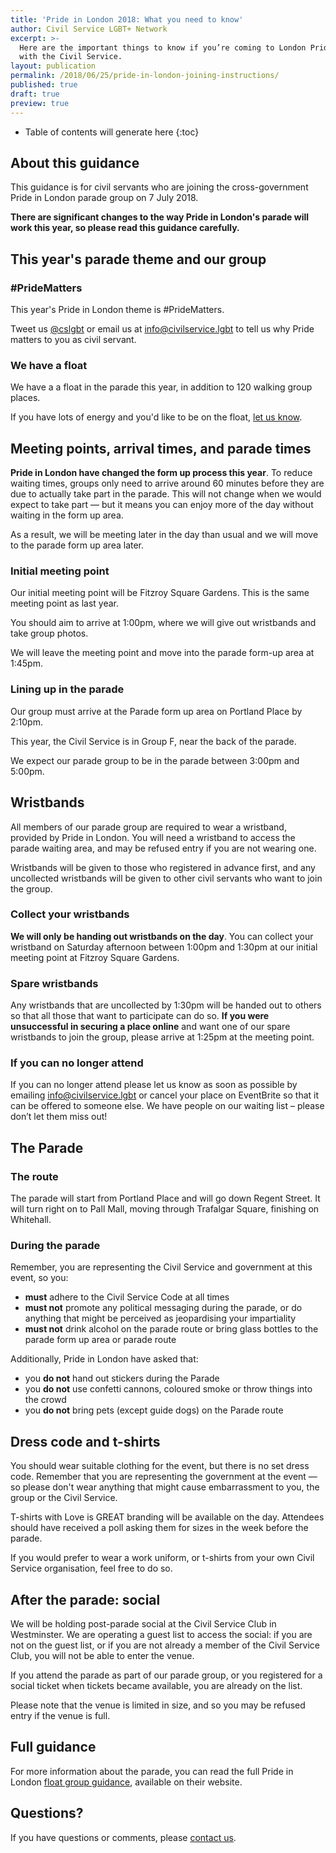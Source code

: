 ```yaml
---
title: 'Pride in London 2018: What you need to know'
author: Civil Service LGBT+ Network
excerpt: >-
  Here are the important things to know if you’re coming to London Pride 2018
  with the Civil Service.
layout: publication
permalink: /2018/06/25/pride-in-london-joining-instructions/
published: true
draft: true
preview: true
---
```


<!-- Include the following to generate a Table of Contents -->
* Table of contents will generate here
{:toc}
<!-- Don't touch the Table of Contents above -->

<!-- Include this line to process the Markdown and format the content properly -->
<div id="page-content" markdown="1">
<!-- Don't remove the line of code above -->

## About this guidance 

This guidance is for civil servants who are joining the cross-government Pride in London parade group on 7 July 2018.

**There are significant changes to the way Pride in London's parade will work this year, so please read this guidance carefully.**

## This year's parade theme and our group

### #PrideMatters

This year's Pride in London theme is #PrideMatters. 

Tweet us [@cslgbt](https://www.twitter.com/cslgbt) or email us at [info@civilservice.lgbt](mailto:info@civilservice.lgbt) to tell us why Pride matters to you as civil servant.

### We have a float

We have a a float in the parade this year, in addition to 120 walking group places. 

If you have lots of energy and you'd like to be on the float, [let us know](mailto:info@civilservice.lgbt). 

## Meeting points, arrival times, and parade times

**Pride in London have changed the form up process this year**. To reduce waiting times, groups only need to arrive around 60 minutes before they are due to actually take part in the parade. This will not change when we would expect to take part — but it means you can enjoy more of the day without waiting in the form up area.

As a result, we will be meeting later in the day than usual and we will move to the parade form up area later.

### Initial meeting point

Our initial meeting point will be Fitzroy Square Gardens. This is the same meeting point as last year.

You should aim to arrive at 1:00pm, where we will give out wristbands and take group photos.

We will leave the meeting point and move into the parade form-up area at 1:45pm.

### Lining up in the parade

Our group must arrive at the Parade form up area on Portland Place by 2:10pm.

This year, the Civil Service is in Group F, near the back of the parade. 

We expect our parade group to be in the parade between 3:00pm and 5:00pm.

## Wristbands

All members of our parade group are required to wear a wristband, provided by Pride in London. You will need a wristband to access the parade waiting area, and may be refused entry if you are not wearing one.

Wristbands will be given to those who registered in advance first, and any uncollected wristbands will be given to other civil servants who want to join the group.

### Collect your wristbands

**We will only be handing out wristbands on the day**. You can collect your wristband on Saturday afternoon between 1:00pm and 1:30pm at our initial meeting point at Fitzroy Square Gardens.

### Spare wristbands

Any wristbands that are uncollected by 1:30pm will be handed out to others so that all those that want to participate can do so. **If you were unsuccessful in securing a place online** and want one of our spare wristbands to join the group, please arrive at 1:25pm at the meeting point.

### If you can no longer attend

If you can no longer attend please let us know as soon as possible by emailing [info@civilservice.lgbt](mailto:info@civilservice.lgbt) or cancel your place on EventBrite so that it can be offered to someone else. We have people on our waiting list – please don’t let them miss out!

## The Parade

### The route

The parade will start from Portland Place and will go down Regent Street. It will turn right on to Pall Mall, moving through Trafalgar Square, finishing on Whitehall.

### During the parade

Remember, you are representing the Civil Service and government at this event, so you:

- **must** adhere to the Civil Service Code at all times
- **must not** promote any political messaging during the parade, or do anything that might be perceived as jeopardising your impartiality
- **must not** drink alcohol on the parade route or bring glass bottles to the parade form up area or parade route

Additionally, Pride in London have asked that:

- you **do not** hand out stickers during the Parade
- you **do not** use confetti cannons, coloured smoke or throw things into the crowd
- you **do not** bring pets (except guide dogs) on the Parade route

## Dress code and t-shirts

You should wear suitable clothing for the event, but there is no set dress code. Remember that you are representing the government at the event — so please don't wear anything that might cause embarrassment to you, the group or the Civil Service. 

T-shirts with Love is GREAT branding will be available on the day. Attendees should have received a poll asking them for sizes in the week before the parade.

If you would prefer to wear a work uniform, or t-shirts from your own Civil Service organisation, feel free to do so.

## After the parade: social

We will be holding post-parade social at the Civil Service Club in Westminster. We are operating a guest list to access the social: if you are not on the guest list, or if you are not already a member of the Civil Service Club, you will not be able to enter the venue.

If you attend the parade as part of our parade group, or you registered for a social ticket when tickets became available, you are already on the list.

Please note that the venue is limited in size, and so you may be refused entry if the venue is full.

## Full guidance 

For more information about the parade, you can read the full Pride in London [float group guidance](https://static1.squarespace.com/static/5907d5c737c581f99cdc2760/t/5ae886caf950b75a202ba5ef/1525188299594/Float+Group+Guidance+V3+April+2018+-+Rob+Millwood.pdf), available on their website.

## Questions?

If you have questions or comments, please [contact us](/about/contact-us).

<!-- Include this line to process the Markdown and format the content properly -->
</div>
<!-- Don't remove the line of code above -->
